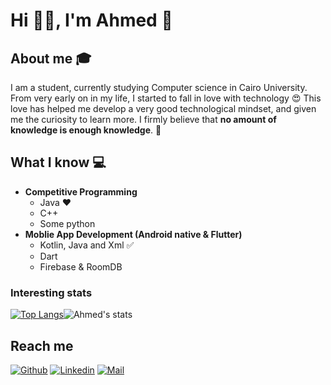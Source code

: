 # Hi 👋🏽, I'm Ahmed 👋


## About me :mortar_board:
I am a student, currently studying Computer science in Cairo University. From very early on in my life, I started to fall in love with technology 😍 This love has helped me develop a very good technological mindset, and given me the curiosity to learn more. I firmly believe that **no amount of knowledge is enough knowledge**. 🧠

## What I know :computer:
- **Competitive Programming**
	- Java ❤️
	- C++
	- Some python
- **Moblie App Development (Android native & Flutter)**
	- Kotlin, Java and Xml :white_check_mark:
	- Dart
	- Firebase & RoomDB 

### Interesting stats

[![Top Langs](https://github-readme-stats.vercel.app/api/top-langs/?username=Ahmed-Hussien90&layout=compact&theme=radical)](https://github.com/Ahmed-Hussien90/github-readme-stats)![Ahmed's stats](https://github-readme-stats.vercel.app/api?username=Ahmed-Hussien90&&show_icons=true&theme=radical&title_color=ffffff&icon_color=bb2acf&text_color=daf7dc&bg_color=151515)


## Reach me 
[![Github](https://img.shields.io/github/followers/sarthakbh321?label=Follow&style=social)](https://github.com/Ahmed-hussien90)
[![Linkedin](https://img.shields.io/badge/-Ahmed%20Hussien-blue?style=flat-square&logo=linkedin&logoColor=white&link=https://www.linkedin.com/in/ahmed-hussien1/)](https://www.linkedin.com/in/ahmed-hussien1/)
[![Mail](https://img.shields.io/badge/-Ahmed.hs9090@gmail.com-gray?style=flat-square&logo=gmail&logoColor=red&link=https://www.linkedin.com/in/ahmed-hussien1/)](mailto:Ahmed.hs9090@gmail.com)
